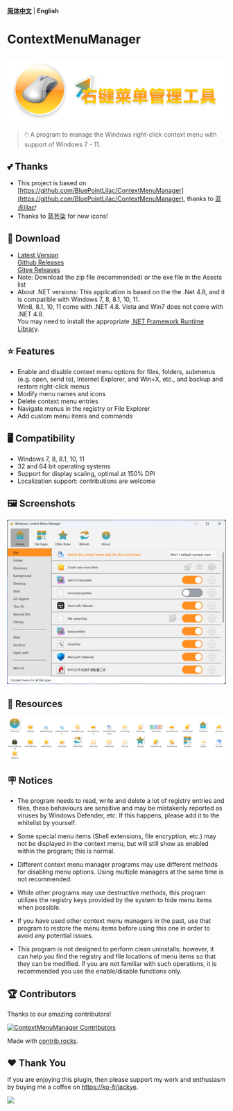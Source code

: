 **[简体中文](README.md)** | **English**

# ContextMenuManager
![](Logo/Logo.png)
------
> 🖱️ A program to manage the Windows right-click context menu with support of Windows 7 - 11.

## 💕 Thanks
* This project is based on [https://github.com/BluePointLilac/ContextMenuManager](https://github.com/BluePointLilac/ContextMenuManager), thanks to [蓝点lilac](https://github.com/BluePointLilac)!
* Thanks to [蓝芸柒](https://github.com/LanYunSeven) for new icons!

## 🚀 Download
* [Latest Version][Latest]<br>
  [Github Releases][GitHub Releases]<br>
  [Gitee Releases][Gitee Releases]<br>
* Note: Download the zip file (recommended) or the exe file in the Assets list
* About .NET versions: This application is based on the the .Net 4.8, and it is compatible with Windows 7, 8, 8.1, 10, 11.<br>
 Win8, 8.1, 10, 11 come with .NET 4.8. Vista and Win7 does not come with .NET 4.8. <br> You may need to install the appropriate [.NET Framework Runtime Library][.NET Framework Runtime Library].

## ⭐ Features
* Enable and disable context menu options for files, folders, submenus (e.g. open, send to), Internet Explorer, and Win+X, etc., and backup and restore right-click menus
* Modify menu names and icons
* Delete context menu entries
* Navigate menus in the registry or File Explorer
* Add custom menu items and commands

## 🖥️ Compatibility
* Windows 7, 8, 8.1, 10, 11
* 32 and 64 bit operating systems
* Support for display scaling, optimal at 150% DPI
* Localization support: contributions are welcome

## 🖼️ Screenshots
<picture>
  <source media="(prefers-color-scheme: dark)" srcset="./Screenshot/Screenshot-en-dark.png">
  <source media="(prefers-color-scheme: light)" srcset="./Screenshot/Screenshot-en.png">
  <img alt="Screenshots" src="./Screenshot/Screenshot-en.png">
</picture>

## 🔣 Resources
<picture>
  <source media="(prefers-color-scheme: dark)" srcset="./Screenshot/AppImage-dark.png">
  <source media="(prefers-color-scheme: light)" srcset="./Screenshot/AppImage.png">
  <img alt="Resources" src="./Screenshot/AppImage.png">
</picture>

## 🪧 Notices
* The program needs to read, write and delete a lot of registry entries and files, these behaviours are sensitive and may be mistakenly reported as viruses by Windows Defender, etc. If this happens, please add it to the whitelist by yourself.

* Some special menu items (Shell extensions, file encryption, etc.) may not be displayed in the context menu, but will still show as enabled within the program; this is normal.

* Different context menu manager programs may use different methods for disabling menu options. Using multiple managers at the same time is not recommended.

* While other programs may use destructive methods, this program utilizes the registry keys provided by the system to hide menu items when possible.

* If you have used other context menu managers in the past, use that program to restore the menu items before using this one in order to avoid any potential issues.

* This program is not designed to perform clean uninstalls; however, it can help you find the registry and file locations of menu items so that they can be modified. If you are not familiar with such operations, it is recommended you use the enable/disable functions only.

## 🏆 Contributors
Thanks to our amazing contributors!

[![ContextMenuManager Contributors](https://contrib.rocks/image?repo=Jack251970/ContextMenuManager)](https://github.com/Jack251970/ContextMenuManager/graphs/contributors)

Made with [contrib.rocks](https://contrib.rocks).

  [Latest]: https://github.com/Jack251970/ContextMenuManager/releases/latest
  [GitHub Releases]: https://github.com/Jack251970/ContextMenuManager/releases
  [Gitee Releases]: https://gitee.com/Jack251970/ContextMenuManager/releases
  [.NET Framework Runtime Library]: https://dotnet.microsoft.com/download/dotnet-framework

## ❤️ Thank You

If you are enjoying this plugin, then please support my work and enthusiasm by buying me a coffee on
[https://ko-fi/jackye](https://ko-fi.com/jackye).

[<img style="float:left" src="https://user-images.githubusercontent.com/14358394/115450238-f39e8100-a21b-11eb-89d0-fa4b82cdbce8.png" width="200">](https://ko-fi.com/jackye)
